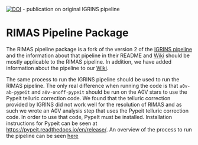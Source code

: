 [![DOI](https://zenodo.org/badge/doi/10.5281/zenodo.18579.svg)](http://dx.doi.org/10.5281/zenodo.18579) - publication on original IGRINS pipeline

# RIMAS Pipeline Package

The RIMAS pipeline package is a fork of the version 2 of the [IGRINS pipeline](https://github.com/igrins/plp) and the information about that pipeline in their README and [Wiki](https://github.com/igrins/plp/wiki) should be mostly applicable to the RIMAS pipeline. In addition, we have added information about the pipeline to our [Wiki](https://github.com/njmiller/plp/wiki).

The same process to run the IGRINS pipeline should be used to run the RIMAS pipeline. The only real difference when running the code is that `a0v-ab-pypeit` and `a0v-onoff-pypeit` should be run on the A0V stars to use the Pypeit telluric correction code. We found that the telluric correction provided by IGRINS did not work well for the resolution of RIMAS and as such we wrote an A0V analysis step that uses the Pypeit telluric correction code. In order to use that code, PypeIt must be installed. Installation instructions for Pypeit can be seen at https://pypeit.readthedocs.io/en/release/. An overview of the process to run the pipeline can be seen [here](https://github.com/njmiller/plp/wiki/How-to-run-pipeline)

